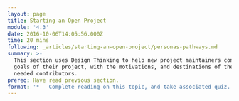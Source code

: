```yaml
---
layout: page
title: Starting an Open Project
module: '4.3'
date: 2016-10-06T14:05:56.000Z
time: 20 mins
following: _articles/starting-an-open-project/personas-pathways.md
summary: >-
  This section uses Design Thinking to help new project maintainers connect the
  goals of their project, with the motivations, and destinations of their most
  needed contributors.
prereq: Have read previous section.
format: '*   Complete reading on this topic, and take associated quiz.'
---
```

